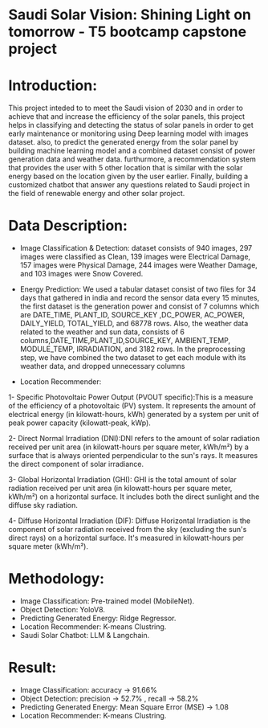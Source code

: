# Saudi Solar Vision: Shining Light on tomorrow - T5 bootcamp capstone project

# Introduction: 
This project inteded to to meet the Saudi vision of 2030 and in order to achieve that and increase the efficiency of the solar panels, this project helps in classifying and detecting the status of solar panels in order to get early maintenance or monitoring using Deep learning model with images dataset. also, to predict the generated energy from the solar panel by building machine learning model and a combined dataset consist of power generation data and weather data. furthurmore, a recommendation system that provides the user with 5 other location that is similar with the solar energy based on the location given by the user earlier. Finally, building a customized chatbot that answer any questions related to Saudi project in the field of renewable energy and other solar project. 

# Data Description:

* Image Classification & Detection:
dataset consists of 940 images, 297 images were classified as Clean, 139 images were Electrical Damage,  157 images were Physical Damage, 244 images were Weather Damage, and 103 images were Snow Covered. 

* Energy Prediction:
We used a tabular dataset consist of two files for 34 days that gathered in india and record the sensor data every 15 minutes, the first dataset is the generation power and consist of 7 columns which are DATE_TIME, PLANT_ID, SOURCE_KEY ,DC_POWER, AC_POWER, DAILY_YIELD, TOTAL_YIELD, and 68778 rows. Also, the weather data related to the weather and sun data, consists of 6 columns,DATE_TIME,PLANT_ID,SOURCE_KEY, AMBIENT_TEMP,​ MODULE_TEMP, IRRADIATION, and 3182 rows. In the preprocessing step, we have combined the two dataset to get each module with its weather data, and dropped unnecessary columns 

* Location Recommender:
  
1- Specific Photovoltaic Power Output (PVOUT specific):This is a measure of the efficiency of a photovoltaic (PV) system. It represents the amount of electrical energy (in kilowatt-hours, kWh) generated by a system per unit of peak power capacity (kilowatt-peak, kWp).​

2- Direct Normal Irradiation (DNI):DNI refers to the amount of solar radiation received per unit area (in kilowatt-hours per square meter, kWh/m²) by a surface that is always oriented perpendicular to the sun's rays. It measures the direct component of solar irradiance.​

3- Global Horizontal Irradiation (GHI): GHI is the total amount of solar radiation received per unit area (in kilowatt-hours per square meter, kWh/m²) on a horizontal surface. It includes both the direct sunlight and the diffuse sky radiation.​

4- Diffuse Horizontal Irradiation (DIF):  Diffuse Horizontal Irradiation is the component of solar radiation received from the sky (excluding the sun's direct rays) on a horizontal surface. It's measured in kilowatt-hours per square meter (kWh/m²).​

# Methodology: 
* Image Classification: Pre-trained model (MobileNet).
* Object Detection: YoloV8.
* Predicting Generated Energy: Ridge Regressor.
* Location Recommender: K-means Clustring.
* Saudi Solar Chatbot: LLM & Langchain. 

# Result: 
* Image Classification: accuracy -> 91.66% 
* Object Detection: precision -> 52.7% , recall -> 58.2%
* Predicting Generated Energy: Mean Square Error (MSE) -> 1.08
* Location Recommender: K-means Clustring.
